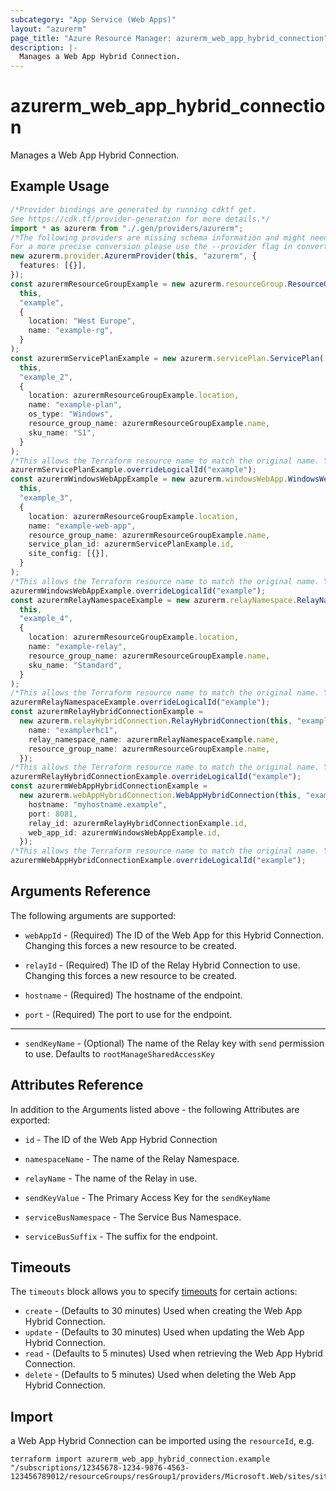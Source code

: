 ```yaml
---
subcategory: "App Service (Web Apps)"
layout: "azurerm"
page_title: "Azure Resource Manager: azurerm_web_app_hybrid_connection"
description: |-
  Manages a Web App Hybrid Connection.
---
```


# azurerm\_web\_app\_hybrid\_connection

Manages a Web App Hybrid Connection.

## Example Usage

```typescript
/*Provider bindings are generated by running cdktf get.
See https://cdk.tf/provider-generation for more details.*/
import * as azurerm from "./.gen/providers/azurerm";
/*The following providers are missing schema information and might need manual adjustments to synthesize correctly: azurerm.
For a more precise conversion please use the --provider flag in convert.*/
new azurerm.provider.AzurermProvider(this, "azurerm", {
  features: [{}],
});
const azurermResourceGroupExample = new azurerm.resourceGroup.ResourceGroup(
  this,
  "example",
  {
    location: "West Europe",
    name: "example-rg",
  }
);
const azurermServicePlanExample = new azurerm.servicePlan.ServicePlan(
  this,
  "example_2",
  {
    location: azurermResourceGroupExample.location,
    name: "example-plan",
    os_type: "Windows",
    resource_group_name: azurermResourceGroupExample.name,
    sku_name: "S1",
  }
);
/*This allows the Terraform resource name to match the original name. You can remove the call if you don't need them to match.*/
azurermServicePlanExample.overrideLogicalId("example");
const azurermWindowsWebAppExample = new azurerm.windowsWebApp.WindowsWebApp(
  this,
  "example_3",
  {
    location: azurermResourceGroupExample.location,
    name: "example-web-app",
    resource_group_name: azurermResourceGroupExample.name,
    service_plan_id: azurermServicePlanExample.id,
    site_config: [{}],
  }
);
/*This allows the Terraform resource name to match the original name. You can remove the call if you don't need them to match.*/
azurermWindowsWebAppExample.overrideLogicalId("example");
const azurermRelayNamespaceExample = new azurerm.relayNamespace.RelayNamespace(
  this,
  "example_4",
  {
    location: azurermResourceGroupExample.location,
    name: "example-relay",
    resource_group_name: azurermResourceGroupExample.name,
    sku_name: "Standard",
  }
);
/*This allows the Terraform resource name to match the original name. You can remove the call if you don't need them to match.*/
azurermRelayNamespaceExample.overrideLogicalId("example");
const azurermRelayHybridConnectionExample =
  new azurerm.relayHybridConnection.RelayHybridConnection(this, "example_5", {
    name: "examplerhc1",
    relay_namespace_name: azurermRelayNamespaceExample.name,
    resource_group_name: azurermResourceGroupExample.name,
  });
/*This allows the Terraform resource name to match the original name. You can remove the call if you don't need them to match.*/
azurermRelayHybridConnectionExample.overrideLogicalId("example");
const azurermWebAppHybridConnectionExample =
  new azurerm.webAppHybridConnection.WebAppHybridConnection(this, "example_6", {
    hostname: "myhostname.example",
    port: 8081,
    relay_id: azurermRelayHybridConnectionExample.id,
    web_app_id: azurermWindowsWebAppExample.id,
  });
/*This allows the Terraform resource name to match the original name. You can remove the call if you don't need them to match.*/
azurermWebAppHybridConnectionExample.overrideLogicalId("example");

```

## Arguments Reference

The following arguments are supported:

*   `webAppId` - (Required) The ID of the Web App for this Hybrid Connection. Changing this forces a new resource to be created.

*   `relayId` - (Required) The ID of the Relay Hybrid Connection to use. Changing this forces a new resource to be created.

*   `hostname` - (Required) The hostname of the endpoint.

*   `port` - (Required) The port to use for the endpoint.

***

* `sendKeyName` - (Optional) The name of the Relay key with `send` permission to use. Defaults to `rootManageSharedAccessKey`

## Attributes Reference

In addition to the Arguments listed above - the following Attributes are exported:

*   `id` - The ID of the Web App Hybrid Connection

*   `namespaceName` - The name of the Relay Namespace.

*   `relayName` - The name of the Relay in use.

*   `sendKeyValue` - The Primary Access Key for the `sendKeyName`

*   `serviceBusNamespace` - The Service Bus Namespace.

*   `serviceBusSuffix` - The suffix for the endpoint.

## Timeouts

The `timeouts` block allows you to specify [timeouts](https://www.terraform.io/language/resources/syntax#operation-timeouts) for certain actions:

* `create` - (Defaults to 30 minutes) Used when creating the Web App Hybrid Connection.
* `update` - (Defaults to 30 minutes) Used when updating the Web App Hybrid Connection.
* `read` - (Defaults to 5 minutes) Used when retrieving the Web App Hybrid Connection.
* `delete` - (Defaults to 5 minutes) Used when deleting the Web App Hybrid Connection.

## Import

a Web App Hybrid Connection can be imported using the `resourceId`, e.g.

```shell
terraform import azurerm_web_app_hybrid_connection.example "/subscriptions/12345678-1234-9876-4563-123456789012/resourceGroups/resGroup1/providers/Microsoft.Web/sites/site1/hybridConnectionNamespaces/hybridConnectionNamespace1/relays/relay1"
```

